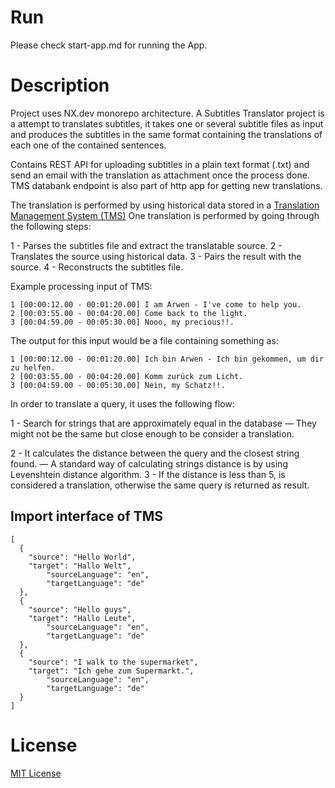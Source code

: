 # Run

Please check start-app.md for running the App.

# Description

Project uses NX.dev monorepo architecture. A Subtitles Translator project is a attempt to translates subtitles, it takes one or several subtitle files as input and produces the subtitles in the same format containing the translations of each one of the contained sentences.

Contains REST API for uploading subtitles in a plain text format (.txt) and send an email with the translation as attachment once the process done. TMS databank endpoint is also part of http app for getting new translations.


The translation is performed by using historical data stored in a 
[Translation Management System (TMS)](https://en.wikipedia.org/wiki/Translation_management_system) One translation is performed by going through the following steps:

1 - Parses the subtitles file and extract the translatable source.
2 - Translates the source using historical data.
3 - Pairs the result with the source.
4 - Reconstructs the subtitles file.

Example processing input of TMS:

```
1 [00:00:12.00 - 00:01:20.00] I am Arwen - I've come to help you.
2 [00:03:55.00 - 00:04:20.00] Come back to the light.
3 [00:04:59.00 - 00:05:30.00] Nooo, my precious!!.
```

The output for this input would be a file containing something as:

```
1 [00:00:12.00 - 00:01:20.00] Ich bin Arwen - Ich bin gekommen, um dir zu helfen.
2 [00:03:55.00 - 00:04:20.00] Komm zurück zum Licht.
3 [00:04:59.00 - 00:05:30.00] Nein, my Schatz!!.
```

In order to translate a query, it uses the following flow:

1 - Search for strings that are approximately equal in the database — They might not be the same but close enough to be consider a translation.

2 - It calculates the distance between the query and the closest string found. — A standard way of calculating strings distance is by using Levenshtein distance algorithm.
3 - If the distance is less than 5, is considered a translation, otherwise the same query is returned as result.

## Import interface of TMS

```
[
  {
    "source": "Hello World",
    "target": "Hallo Welt",
		"sourceLanguage": "en",
		"targetLanguage": "de"
  },
  {
    "source": "Hello guys",
    "target": "Hallo Leute",
		"sourceLanguage": "en",
		"targetLanguage": "de"
  },
  {
    "source": "I walk to the supermarket",
    "target": "Ich gehe zum Supermarkt.",
		"sourceLanguage": "en",
		"targetLanguage": "de"
  }
]
```

# License

[MIT License](https://github.com/golevelup/nestjs/blob/master/LICENSE)